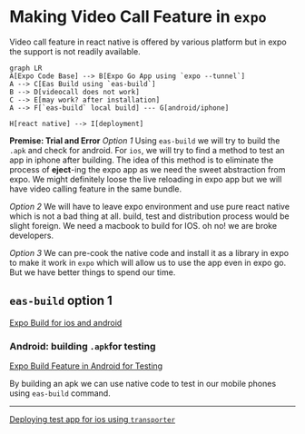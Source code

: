 # Making Video Call Feature in `expo`

Video call feature in react native is offered by various platform but in expo the support is not readily available.

```mermaid
graph LR
A[Expo Code Base] --> B[Expo Go App using `expo --tunnel`]
A --> C[Eas Build using `eas-build`] 
B --> D[videocall does not work]
C --> E[may work? after installation]
A --> F[`eas-build` local build] --- G[android/iphone]

H[react native] --> I[deployment] 

```
**Premise: Trial and Error**
*Option 1*
Using `eas-build` we will try to build the `.apk` and check  for android. For `ios`, we will try to find a method to test an app in iphone after building.
The idea of this method is to eliminate the process of **eject**-ing the expo app as we need the sweet abstraction from expo. We might definitely loose the live reloading in expo app but we will have video calling feature in the same bundle.

*Option 2*
We will have to leave expo environment and use pure react native which is not a bad thing at all. build, test and distribution process would be slight foreign. We need a macbook to build for IOS. oh no! we are broke developers.


*Option 3*
We can pre-cook the native code and install it as a library in expo to make it work in `expo` which will allow us to use the app even in expo go. But we have better things to spend our time.


## `eas-build` option 1

[Expo Build for ios and android]( https://www.youtube.com/watch?v=k1M2WqdpgVg)

### Android: building `.apk`for testing
  [Expo Build Feature in Android for Testing](https://www.youtube.com/watch?v=fUS_BjOHi-c)

 By building an apk we can use native code to test in our mobile phones using `eas-build` command. 
 
---
[Deploying test app for ios using `transporter`](https://www.youtube.com/watch?v=PdwYDatvJ2I)
